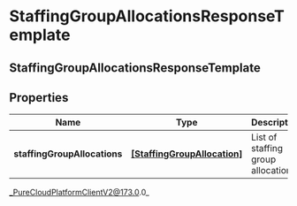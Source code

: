 # StaffingGroupAllocationsResponseTemplate

## StaffingGroupAllocationsResponseTemplate

## Properties

|Name | Type | Description | Notes|
|------------ | ------------- | ------------- | -------------|
| **staffingGroupAllocations** | [**[StaffingGroupAllocation]**]([StaffingGroupAllocation]) | List of staffing group allocations | |



_PureCloudPlatformClientV2@173.0.0_
